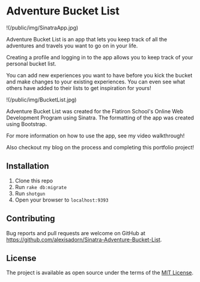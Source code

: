 # Adventure Bucket List
!(/public/img/SinatraApp.jpg)

Adventure Bucket List is an app that lets you keep track of all the adventures and travels you want to go on in your life.

Creating a profile and logging in to the app allows you to keep track of your personal bucket list.

You can add new experiences you want to have before you kick the bucket and make changes to your existing experiences. You can even see what others have added to their lists to get inspiration for yours!

!(/public/img/BucketList.jpg)

Adventure Bucket List was created for the Flatiron School's Online Web Development Program using Sinatra. The formatting of the app was created using Bootstrap.

For more information on how to use the app, see my video walkthrough!

Also checkout my blog on the process and completing this portfolio project!

## Installation

1. Clone this repo
2. Run `rake db:migrate`
3. Run `shotgun`
4. Open your browser to `localhost:9393`

## Contributing

Bug reports and pull requests are welcome on GitHub at https://github.com/alexisadorn/Sinatra-Adventure-Bucket-List.

## License

The project is available as open source under the terms of the [MIT License](https://opensource.org/licenses/MIT).
